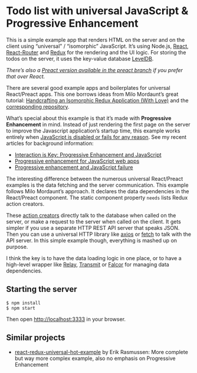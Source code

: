 # Todo list with universal JavaScript &amp; Progressive Enhancement

This is a simple example app that renders HTML on the server and on the client using “universal” / “isomorphic” JavaScript. It’s using Node.js, [React](https://facebook.github.io/react/), [React-Router](https://github.com/rackt/react-router) and [Redux](https://github.com/rackt/redux) for the rendering and the UI logic. For storing the todos on the server, it uses the key-value database [LevelDB](http://leveldb.org/).

*There’s also a [Preact version available in the preact branch](https://github.com/molily/universal-progressive-todos/tree/preact) if you prefer that over React.*

There are several good example apps and boilerplates for universal React/Preact apps. This one borrows ideas from Milo Mordaunt’s great tutorial: [Handcrafting an Isomorphic Redux Application (With Love)](https://medium.com/front-end-developers/handcrafting-an-isomorphic-redux-application-with-love-40ada4468af4) and the [corresponding repository](https://github.com/bananaoomarang/isomorphic-redux).

What’s special about this example is that it’s made with **Progressive Enhancement** in mind. Instead of just rendering the first page on the server to improve the Javascript application’s startup time, this example works entirely when [JavaScript is disabled or fails for any reason](http://kryogenix.org/code/browser/everyonehasjs.html). See my recent articles for background information:

* [Interaction is Key: Progressive Enhancement and JavaScript](http://molily.de/interaction-is-key/)
* [Progressive enhancement for JavaScript web apps](http://molily.de/single-page-apps/)
* [Progressive enhancement and JavaScript failure](http://molily.de/javascript-failure/)

The interesting difference between the numerous universal React/Preact examples is the data fetching and the server communication. This example follows Milo Mordaunt’s approach. It declares the data dependencies in the React/Preact component. The static component property `needs` lists Redux action creators.

These [action creators](https://github.com/molily/universal-progressive-todos/blob/master/src/actions/todosActions.js) directly talk to the database when called on the server, or make a request to the server when called on the client. It gets simpler if you use a separate HTTP REST API server that speaks JSON. Then you can use a universal HTTP library like [axios](https://github.com/mzabriskie/axios) or [fetch](https://github.com/matthew-andrews/isomorphic-fetch) to talk with the API server. In this simple example though, everything is mashed up on purpose.

I think the key is to have the data loading logic in one place, or to have a high-level wrapper like [Relay](https://facebook.github.io/relay/), [Transmit](https://github.com/RickWong/react-transmit) or [Falcor](http://www.mattgreer.org/articles/server-side-react-and-falcor/) for managing data dependencies.

## Starting the server

```
$ npm install
$ npm start
```

Then open [http://localhost:3333](http://localhost:3333) in your browser.

## Similar projects

- [react-redux-universal-hot-example](https://github.com/erikras/react-redux-universal-hot-example) by Erik Rasmussen: More complete but way more complex example, also no emphasis on Progressive Enhancement
